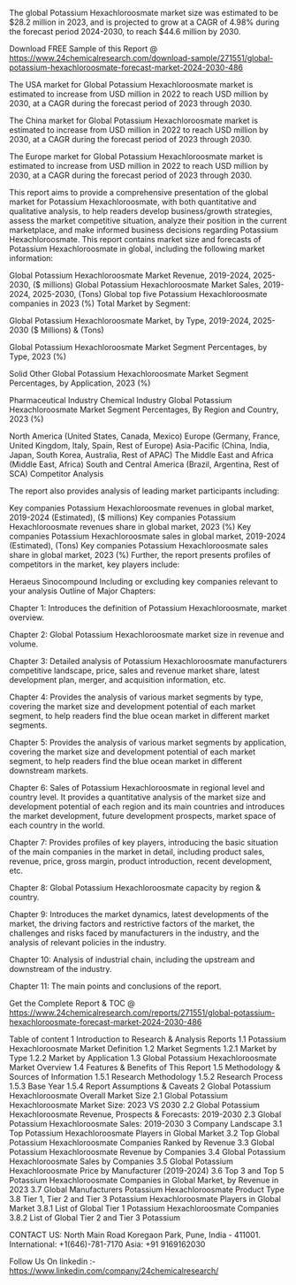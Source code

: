The global Potassium Hexachloroosmate market size was estimated to be $28.2 million in 2023, and is projected to grow at a CAGR of 4.98% during the forecast period 2024-2030, to reach $44.6 million by 2030.

Download FREE Sample of this Report @ https://www.24chemicalresearch.com/download-sample/271551/global-potassium-hexachloroosmate-forecast-market-2024-2030-486

The USA market for Global Potassium Hexachloroosmate market is estimated to increase from USD million in 2022 to reach USD million by 2030, at a CAGR during the forecast period of 2023 through 2030.

The China market for Global Potassium Hexachloroosmate market is estimated to increase from USD million in 2022 to reach USD million by 2030, at a CAGR during the forecast period of 2023 through 2030.

The Europe market for Global Potassium Hexachloroosmate market is estimated to increase from USD million in 2022 to reach USD million by 2030, at a CAGR during the forecast period of 2023 through 2030.

This report aims to provide a comprehensive presentation of the global market for Potassium Hexachloroosmate, with both quantitative and qualitative analysis, to help readers develop business/growth strategies, assess the market competitive situation, analyze their position in the current marketplace, and make informed business decisions regarding Potassium Hexachloroosmate. This report contains market size and forecasts of Potassium Hexachloroosmate in global, including the following market information:

Global Potassium Hexachloroosmate Market Revenue, 2019-2024, 2025-2030, ($ millions)
Global Potassium Hexachloroosmate Market Sales, 2019-2024, 2025-2030, (Tons)
Global top five Potassium Hexachloroosmate companies in 2023 (%)
Total Market by Segment:

Global Potassium Hexachloroosmate Market, by Type, 2019-2024, 2025-2030 ($ Millions) & (Tons)

Global Potassium Hexachloroosmate Market Segment Percentages, by Type, 2023 (%)

Solid
Other
Global Potassium Hexachloroosmate Market Segment Percentages, by Application, 2023 (%)

Pharmaceutical Industry
Chemical Industry
Global Potassium Hexachloroosmate Market Segment Percentages, By Region and Country, 2023 (%)

North America (United States, Canada, Mexico)
Europe (Germany, France, United Kingdom, Italy, Spain, Rest of Europe)
Asia-Pacific (China, India, Japan, South Korea, Australia, Rest of APAC)
The Middle East and Africa (Middle East, Africa)
South and Central America (Brazil, Argentina, Rest of SCA)
Competitor Analysis

The report also provides analysis of leading market participants including:

Key companies Potassium Hexachloroosmate revenues in global market, 2019-2024 (Estimated), ($ millions)
Key companies Potassium Hexachloroosmate revenues share in global market, 2023 (%)
Key companies Potassium Hexachloroosmate sales in global market, 2019-2024 (Estimated), (Tons)
Key companies Potassium Hexachloroosmate sales share in global market, 2023 (%)
Further, the report presents profiles of competitors in the market, key players include:

Heraeus
Sinocompound
Including or excluding key companies relevant to your analysis
Outline of Major Chapters:

Chapter 1: Introduces the definition of Potassium Hexachloroosmate, market overview.

Chapter 2: Global Potassium Hexachloroosmate market size in revenue and volume.

Chapter 3: Detailed analysis of Potassium Hexachloroosmate manufacturers competitive landscape, price, sales and revenue market share, latest development plan, merger, and acquisition information, etc.

Chapter 4: Provides the analysis of various market segments by type, covering the market size and development potential of each market segment, to help readers find the blue ocean market in different market segments.

Chapter 5: Provides the analysis of various market segments by application, covering the market size and development potential of each market segment, to help readers find the blue ocean market in different downstream markets.

Chapter 6: Sales of Potassium Hexachloroosmate in regional level and country level. It provides a quantitative analysis of the market size and development potential of each region and its main countries and introduces the market development, future development prospects, market space of each country in the world.

Chapter 7: Provides profiles of key players, introducing the basic situation of the main companies in the market in detail, including product sales, revenue, price, gross margin, product introduction, recent development, etc.

Chapter 8: Global Potassium Hexachloroosmate capacity by region & country.

Chapter 9: Introduces the market dynamics, latest developments of the market, the driving factors and restrictive factors of the market, the challenges and risks faced by manufacturers in the industry, and the analysis of relevant policies in the industry.

Chapter 10: Analysis of industrial chain, including the upstream and downstream of the industry.

Chapter 11: The main points and conclusions of the report.

Get the Complete Report & TOC @ https://www.24chemicalresearch.com/reports/271551/global-potassium-hexachloroosmate-forecast-market-2024-2030-486

Table of content
1 Introduction to Research & Analysis Reports
1.1 Potassium Hexachloroosmate Market Definition
1.2 Market Segments
1.2.1 Market by Type
1.2.2 Market by Application
1.3 Global Potassium Hexachloroosmate Market Overview
1.4 Features & Benefits of This Report
1.5 Methodology & Sources of Information
1.5.1 Research Methodology
1.5.2 Research Process
1.5.3 Base Year
1.5.4 Report Assumptions & Caveats
2 Global Potassium Hexachloroosmate Overall Market Size
2.1 Global Potassium Hexachloroosmate Market Size: 2023 VS 2030
2.2 Global Potassium Hexachloroosmate Revenue, Prospects & Forecasts: 2019-2030
2.3 Global Potassium Hexachloroosmate Sales: 2019-2030
3 Company Landscape
3.1 Top Potassium Hexachloroosmate Players in Global Market
3.2 Top Global Potassium Hexachloroosmate Companies Ranked by Revenue
3.3 Global Potassium Hexachloroosmate Revenue by Companies
3.4 Global Potassium Hexachloroosmate Sales by Companies
3.5 Global Potassium Hexachloroosmate Price by Manufacturer (2019-2024)
3.6 Top 3 and Top 5 Potassium Hexachloroosmate Companies in Global Market, by Revenue in 2023
3.7 Global Manufacturers Potassium Hexachloroosmate Product Type
3.8 Tier 1, Tier 2 and Tier 3 Potassium Hexachloroosmate Players in Global Market
3.8.1 List of Global Tier 1 Potassium Hexachloroosmate Companies
3.8.2 List of Global Tier 2 and Tier 3 Potassium

CONTACT US:
North Main Road Koregaon Park, Pune, India - 411001.
International: +1(646)-781-7170
Asia: +91 9169162030

Follow Us On linkedin :- https://www.linkedin.com/company/24chemicalresearch/
